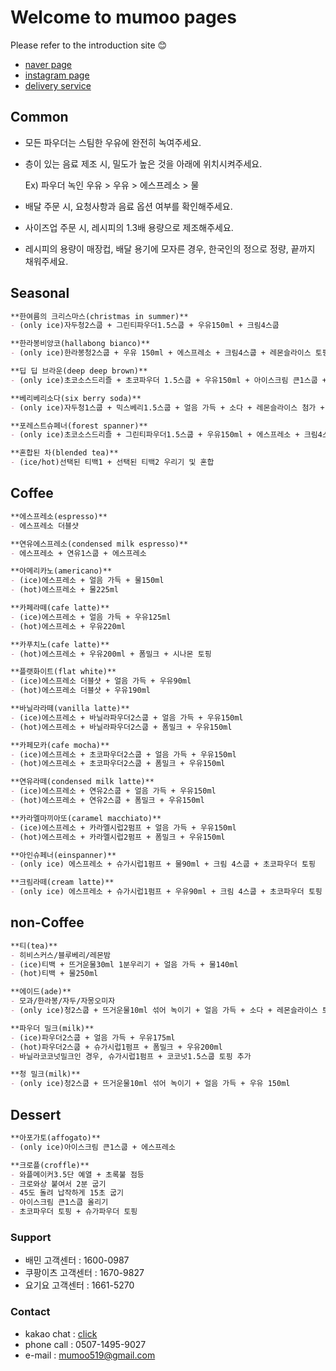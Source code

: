 # Welcome to mumoo pages
Please refer to the introduction site 😊
  - [naver page](http://naver.me/5RciOpRI)
  - [instagram page](https://www.instagram.com/cafemumoo)
  - [delivery service](https://baemin.me/N5ed-kfZi)
  
## Common
  - 모든 파우더는 스팀한 우유에 완전히 녹여주세요.
  - 층이 있는 음료 제조 시, 밀도가 높은 것을 아래에 위치시켜주세요.
    
    Ex) 파우더 녹인 우유 > 우유 > 에스프레소 > 물
  - 배달 주문 시, 요청사항과 음료 옵션 여부를 확인해주세요.
  - 사이즈업 주문 시, 레시피의 1.3배 용량으로 제조해주세요.
  - 레시피의 용량이 매장컵, 배달 용기에 모자른 경우, 한국인의 정으로 정량, 끝까지 채워주세요.

## Seasonal
```markdown
**한여름의 크리스마스(christmas in summer)**
- (only ice)자두청2스쿱 + 그린티파우더1.5스쿱 + 우유150ml + 크림4스쿱

**한라봉비앙코(hallabong bianco)**
- (only ice)한라봉청2스쿱 + 우유 150ml + 에스프레소 + 크림4스쿱 + 레몬슬라이스 토핑

**딥 딥 브라운(deep deep brown)**
- (only ice)초코소스드리즐 + 초코파우더 1.5스쿱 + 우유150ml + 아이스크림 큰1스쿱 + 초코파우더 토핑

**베리베리소다(six berry soda)**
- (only ice)자두청1스쿱 + 믹스베리1.5스쿱 + 얼음 가득 + 소다 + 레몬슬라이스 첨가 + 녹색허브 토핑

**포레스트슈페너(forest spanner)**
- (only ice)초코소스드리즐 + 그린티파우더1.5스쿱 + 우유150ml + 에스프레소 + 크림4스쿱 + 그린티파우더 토핑

**혼합된 차(blended tea)**
- (ice/hot)선택된 티백1 + 선택된 티백2 우리기 및 혼합
```

## Coffee
```markdown
**에스프레소(espresso)**
- 에스프레소 더블샷

**연유에스프레소(condensed milk espresso)**
- 에스프레소 + 연유1스쿱 + 에스프레소

**아메리카노(americano)**
- (ice)에스프레소 + 얼음 가득 + 물150ml
- (hot)에스프레소 + 물225ml

**카페라떼(cafe latte)**
- (ice)에스프레소 + 얼음 가득 + 우유125ml
- (hot)에스프레소 + 우유220ml

**카푸치노(cafe latte)**
- (hot)에스프레소 + 우유200ml + 폼밀크 + 시나몬 토핑

**플랫화이트(flat white)**
- (ice)에스프레소 더블샷 + 얼음 가득 + 우유90ml
- (hot)에스프레소 더블샷 + 우유190ml

**바닐라라떼(vanilla latte)**
- (ice)에스프레소 + 바닐라파우더2스쿱 + 얼음 가득 + 우유150ml
- (hot)에스프레소 + 바닐라파우더2스쿱 + 폼밀크 + 우유150ml

**카페모카(cafe mocha)**
- (ice)에스프레소 + 초코파우더2스쿱 + 얼음 가득 + 우유150ml
- (hot)에스프레소 + 초코파우더2스쿱 + 폼밀크 + 우유150ml

**연유라떼(condensed milk latte)**
- (ice)에스프레소 + 연유2스쿱 + 얼음 가득 + 우유150ml
- (hot)에스프레소 + 연유2스쿱 + 폼밀크 + 우유150ml

**카라멜마끼아또(caramel macchiato)**
- (ice)에스프레소 + 카라멜시럽2펌프 + 얼음 가득 + 우유150ml
- (hot)에스프레소 + 카라멜시럽2펌프 + 폼밀크 + 우유150ml

**아인슈페너(einspanner)**
- (only ice) 에스프레소 + 슈가시럽1펌프 + 물90ml + 크림 4스쿱 + 초코파우더 토핑

**크림라떼(cream latte)**
- (only ice) 에스프레소 + 슈가시럽1펌프 + 우유90ml + 크림 4스쿱 + 초코파우더 토핑
```

## non-Coffee
```markdown
**티(tea)**
- 히비스커스/블루베리/레몬밤
- (ice)티백 + 뜨거운물30ml 1분우리기 + 얼음 가득 + 물140ml
- (hot)티백 + 물250ml

**에이드(ade)**
- 모과/한라봉/자두/자몽오미자
- (only ice)청2스쿱 + 뜨거운물10ml 섞어 녹이기 + 얼음 가득 + 소다 + 레몬슬라이스 토핑 + 녹색허브 토핑

**파우더 밀크(milk)**
- (ice)파우더2스쿱 + 얼음 가득 + 우유175ml
- (hot)파우더2스쿱 + 슈가시럽1펌프 + 폼밀크 + 우유200ml
- 바닐라코코넛밀크인 경우, 슈가시럽1펌프 + 코코넛1.5스쿱 토핑 추가

**청 밀크(milk)**
- (only ice)청2스쿱 + 뜨거운물10ml 섞어 녹이기 + 얼음 가득 + 우유 150ml
```

## Dessert
```markdown
**아포가토(affogato)**
- (only ice)아이스크림 큰1스쿱 + 에스프레소

**크로플(croffle)**
- 와플메이커3.5단 예열 + 초록불 점등
- 크로와상 붙여서 2분 굽기 
- 45도 돌려 납작하게 15초 굽기
- 아이스크림 큰1스쿱 올리기
- 초코파우더 토핑 + 슈가파우더 토핑
```

### Support
- 배민 고객센터 : 1600-0987
- 쿠팡이츠 고객센터 : 1670-9827
- 요기요 고객센터 : 1661-5270

### Contact
-  kakao chat : [click](http://pf.kakao.com/_fxfQSs)
-  phone call : 0507-1495-9027
-  e-mail : mumoo519@gmail.com
